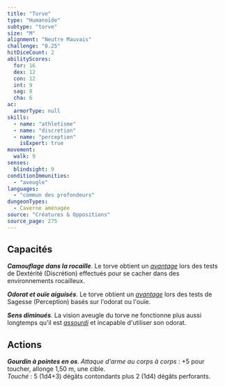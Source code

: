 ```yaml
---
title: "Torve"
type: "Humanoïde"
subtype: "torve"
size: "M"
alignment: "Neutre Mauvais"
challenge: "0.25"
hitDiceCount: 2
abilityScores:
  for: 16
  dex: 12
  con: 12
  int: 9
  sag: 8
  cha: 6
ac: 
  armorType: null
skills: 
  - name: "athletisme"
  - name: "discretion"
  - name: "perception"
    isExpert: true
movement: 
  walk: 9
senses: 
  blindsight: 9
conditionImmunities: 
  - "aveugle"
languages: 
  - "commun des profondeurs"
dungeonTypes:
  - Caverne aménagée
source: "Créatures & Oppositions"
source_page: 275
---
```

## Capacités
_**Camouflage dans la rocaille**_. Le torve obtient un [_avantage_](/utiliser-les-caracteristiques/#avantage-et-desavantage) lors des tests de Dextérité (Discrétion) effectués pour se cacher dans des environnements rocailleux.

_**Odorat et ouïe aiguisés**_. Le torve obtient un [_avantage_](/utiliser-les-caracteristiques/#avantage-et-desavantage) lors des tests de Sagesse (Perception) basés sur l'odorat ou l'ouïe.

_**Sens diminués**_. La vision aveugle du torve ne fonctionne plus aussi longtemps qu'il est [_assourdi_](/gerer-la-sante-du-personnage#assourdi) et incapable d'utiliser son odorat.

## Actions
_**Gourdin à pointes en os**_. _Attaque d'arme au corps à corps_ : +5 pour toucher, allonge 1,50 m, une cible.  
_Touché_ : 5 (1d4+3) dégâts contondants plus 2 (1d4) dégâts perforants.
